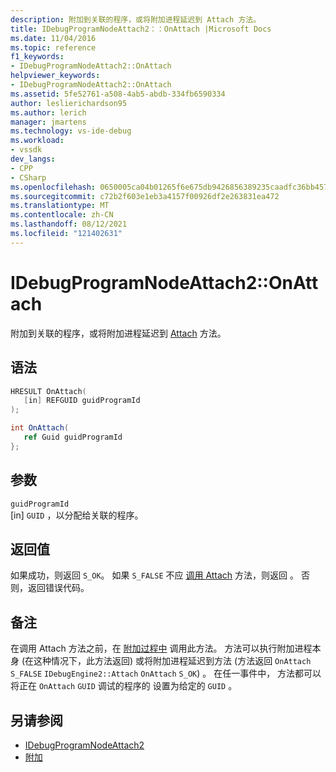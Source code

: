 ```yaml
---
description: 附加到关联的程序，或将附加进程延迟到 Attach 方法。
title: IDebugProgramNodeAttach2：：OnAttach |Microsoft Docs
ms.date: 11/04/2016
ms.topic: reference
f1_keywords:
- IDebugProgramNodeAttach2::OnAttach
helpviewer_keywords:
- IDebugProgramNodeAttach2::OnAttach
ms.assetid: 5fe52761-a508-4ab5-abdb-334fb6590334
author: leslierichardson95
ms.author: lerich
manager: jmartens
ms.technology: vs-ide-debug
ms.workload:
- vssdk
dev_langs:
- CPP
- CSharp
ms.openlocfilehash: 0650005ca04b01265f6e675db9426856389235caadfc36bb457280d7fbba1fb6
ms.sourcegitcommit: c72b2f603e1eb3a4157f00926df2e263831ea472
ms.translationtype: MT
ms.contentlocale: zh-CN
ms.lasthandoff: 08/12/2021
ms.locfileid: "121402631"
---
```

# <a name="idebugprogramnodeattach2onattach"></a>IDebugProgramNodeAttach2::OnAttach
附加到关联的程序，或将附加进程延迟到 [Attach](../../../extensibility/debugger/reference/idebugengine2-attach.md) 方法。

## <a name="syntax"></a>语法

```cpp
HRESULT OnAttach(
   [in] REFGUID guidProgramId
);
```

```csharp
int OnAttach(
   ref Guid guidProgramId
};
```

## <a name="parameters"></a>参数
`guidProgramId`\
[in] `GUID` ，以分配给关联的程序。

## <a name="return-value"></a>返回值
 如果成功，则返回 `S_OK`。 如果 `S_FALSE` 不应 [调用 Attach](../../../extensibility/debugger/reference/idebugengine2-attach.md) 方法，则返回 。 否则，返回错误代码。

## <a name="remarks"></a>备注
 在调用 Attach 方法之前，在 [附加过程中](../../../extensibility/debugger/reference/idebugengine2-attach.md) 调用此方法。 方法可以执行附加进程本身 (在这种情况下，此方法返回) 或将附加进程延迟到方法 (方法返回 `OnAttach` `S_FALSE` `IDebugEngine2::Attach` `OnAttach` `S_OK`) 。 在任一事件中， 方法都可以将正在 `OnAttach` `GUID` 调试的程序的 设置为给定的 `GUID` 。

## <a name="see-also"></a>另请参阅
- [IDebugProgramNodeAttach2](../../../extensibility/debugger/reference/idebugprogramnodeattach2.md)
- [附加](../../../extensibility/debugger/reference/idebugengine2-attach.md)

